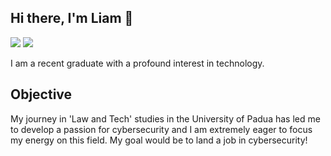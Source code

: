 ## Hi there, I'm Liam 👋

<a href="https://www.linkedin.com/in/liamganci/"><img src="https://img.shields.io/badge/-LinkedIn-0072b1?&style=for-the-badge&logo=linkedin&logoColor=white" /></a>
<a href="https://medium.com/@1liamwright00"><img src="[https://img.shields.io/badge/-LinkedIn-0072b1?&style=for-the-badge&logo=linkedin&logoColor=white](https://miro.medium.com/v2/resize:fit:8976/1*Ra88BZ-CSTovFS2ZSURBgg.png)" /></a>

I am a recent graduate with a profound interest in technology.
## Objective

My journey in 'Law and Tech' studies in the University of Padua has led me to develop a passion for cybersecurity and I am extremely eager to focus my energy on this field. My goal would be to land a job in cybersecurity!





<!--
**liamwright00/liamwright00** is a ✨ _special_ ✨ repository because its `README.md` (this file) appears on your GitHub profile.

Here are some ideas to get you started:

- 🔭 I’m currently working on ...
- 🌱 I’m currently learning ...
- 👯 I’m looking to collaborate on ...
- 🤔 I’m looking for help with ...
- 💬 Ask me about ...
- 📫 How to reach me: ...
- 😄 Pronouns: ...
- ⚡ Fun fact: ...
-->
